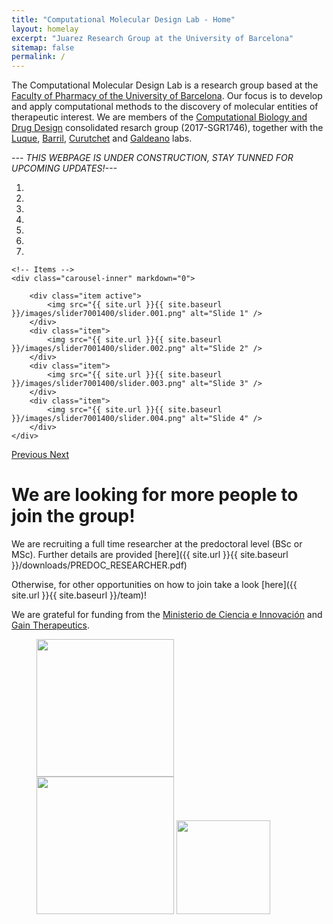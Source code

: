 ```yaml
---
title: "Computational Molecular Design Lab - Home"
layout: homelay
excerpt: "Juarez Research Group at the University of Barcelona"
sitemap: false
permalink: /
---
```


The Computational Molecular Design Lab is a research group based at the [Faculty of Pharmacy of the University of Barcelona](https://www.ub.edu/portal/web/farmacia). Our focus is to develop and apply computational methods to the discovery of molecular entities of therapeutic interest.  We are members of the [Computational Biology and Drug Design](http://www.ub.edu/cbdd/) consolidated resarch group (2017-SGR1746), together with the [Luque](http://www.ub.edu/cbcg/index.php), [Barril](http://www.ub.edu/bl/), [Curutchet](https://carlescurutchet.wordpress.com/) and [Galdeano](https://www.ub.edu/tpdlab/) labs.


*--- THIS WEBPAGE IS UNDER CONSTRUCTION, STAY TUNNED FOR UPCOMING UPDATES!---* 

<div markdown="0" id="carousel" class="carousel slide" data-ride="carousel" data-interval="3000" data-pause="hover" >
    <!-- Menu -->
    <ol class="carousel-indicators">
        <li data-target="#carousel" data-slide-to="0" class="active"></li>
        <li data-target="#carousel" data-slide-to="1"></li>
        <li data-target="#carousel" data-slide-to="2"></li>
        <li data-target="#carousel" data-slide-to="3"></li>
        <li data-target="#carousel" data-slide-to="4"></li>
        <li data-target="#carousel" data-slide-to="5"></li>
        <li data-target="#carousel" data-slide-to="6"></li>
    </ol>

    <!-- Items -->
    <div class="carousel-inner" markdown="0">

        <div class="item active">
            <img src="{{ site.url }}{{ site.baseurl }}/images/slider7001400/slider.001.png" alt="Slide 1" />
        </div>
        <div class="item">
            <img src="{{ site.url }}{{ site.baseurl }}/images/slider7001400/slider.002.png" alt="Slide 2" />
        </div>
        <div class="item">
            <img src="{{ site.url }}{{ site.baseurl }}/images/slider7001400/slider.003.png" alt="Slide 3" />
        </div>
        <div class="item">
            <img src="{{ site.url }}{{ site.baseurl }}/images/slider7001400/slider.004.png" alt="Slide 4" />
        </div>
    </div>
  <a class="left carousel-control" href="#carousel" role="button" data-slide="prev">
    <span class="glyphicon glyphicon-chevron-left" aria-hidden="true"></span>
    <span class="sr-only">Previous</span>
  </a>
  <a class="right carousel-control" href="#carousel" role="button" data-slide="next">
    <span class="glyphicon glyphicon-chevron-right" aria-hidden="true"></span>
    <span class="sr-only">Next</span>
  </a>
</div>


# **We are looking for more people to join the group!**

We are recruiting a full time researcher at the predoctoral level (BSc or MSc). Further details are provided [here]({{ site.url }}{{ site.baseurl }}/downloads/PREDOC_RESEARCHER.pdf) 


Otherwise, for other opportunities on how to join take a look [here]({{ site.url }}{{ site.baseurl }}/team)!


We are grateful for funding from the [Ministerio de Ciencia e Innovación](https://www.ciencia.gob.es/site-web/en/) and [Gain Therapeutics](https://www.gaintherapeutics.com/).

<figure class="fourth">
  <img src="{{ site.url }}{{ site.baseurl }}/images/logopic/LogoUB.jpeg" style="width: 220px">
  <img src="{{ site.url }}{{ site.baseurl }}/images/logopic/Ministerio.png" style="width: 220px">
  <img src="{{ site.url }}{{ site.baseurl }}/images/logopic/gain-1.jpeg" style="width: 150px">
</figure>


